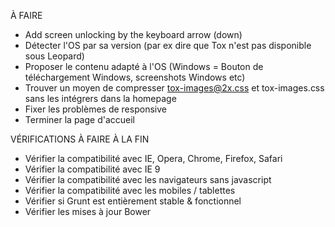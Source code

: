 À FAIRE

- Add screen unlocking by the keyboard arrow (down)
- Détecter l'OS par sa version (par ex dire que Tox n'est pas disponible sous Leopard)
- Proposer le contenu adapté à l'OS (Windows = Bouton de téléchargement Windows, screenshots Windows etc)
- Trouver un moyen de compresser tox-images@2x.css et tox-images.css sans les intégrers dans la homepage
- Fixer les problèmes de responsive
- Terminer la page d'accueil

VÉRIFICATIONS À FAIRE À LA FIN

- Vérifier la compatibilité avec IE, Opera, Chrome, Firefox, Safari
- Vérifier la compatibilité avec IE 9
- Vérifier la compatibilité avec les navigateurs sans javascript
- Vérifier la compatibilité avec les mobiles / tablettes
- Vérifier si Grunt est entièrement stable & fonctionnel
- Vérifier les mises à jour Bower